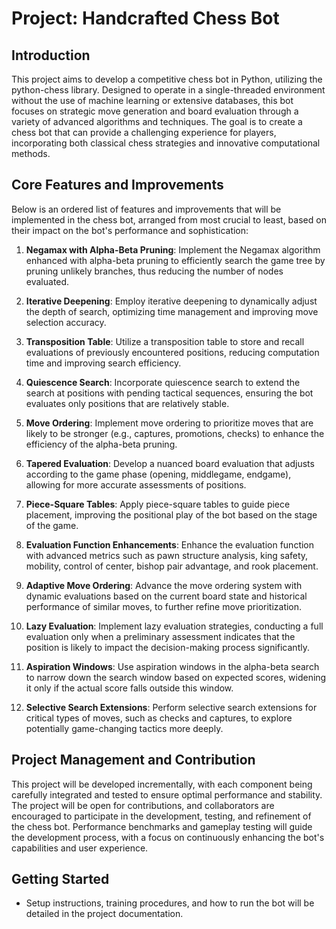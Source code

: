 # Project: Handcrafted Chess Bot

## Introduction

This project aims to develop a competitive chess bot in Python, utilizing the python-chess library. Designed to operate in a single-threaded environment without the use of machine learning or extensive databases, this bot focuses on strategic move generation and board evaluation through a variety of advanced algorithms and techniques. The goal is to create a chess bot that can provide a challenging experience for players, incorporating both classical chess strategies and innovative computational methods.

## Core Features and Improvements

Below is an ordered list of features and improvements that will be implemented in the chess bot, arranged from most crucial to least, based on their impact on the bot's performance and sophistication:

1. **Negamax with Alpha-Beta Pruning**: Implement the Negamax algorithm enhanced with alpha-beta pruning to efficiently search the game tree by pruning unlikely branches, thus reducing the number of nodes evaluated.

2. **Iterative Deepening**: Employ iterative deepening to dynamically adjust the depth of search, optimizing time management and improving move selection accuracy.

3. **Transposition Table**: Utilize a transposition table to store and recall evaluations of previously encountered positions, reducing computation time and improving search efficiency.

4. **Quiescence Search**: Incorporate quiescence search to extend the search at positions with pending tactical sequences, ensuring the bot evaluates only positions that are relatively stable.

5. **Move Ordering**: Implement move ordering to prioritize moves that are likely to be stronger (e.g., captures, promotions, checks) to enhance the efficiency of the alpha-beta pruning.

6. **Tapered Evaluation**: Develop a nuanced board evaluation that adjusts according to the game phase (opening, middlegame, endgame), allowing for more accurate assessments of positions.

7. **Piece-Square Tables**: Apply piece-square tables to guide piece placement, improving the positional play of the bot based on the stage of the game.

8. **Evaluation Function Enhancements**: Enhance the evaluation function with advanced metrics such as pawn structure analysis, king safety, mobility, control of center, bishop pair advantage, and rook placement.

9. **Adaptive Move Ordering**: Advance the move ordering system with dynamic evaluations based on the current board state and historical performance of similar moves, to further refine move prioritization.

10. **Lazy Evaluation**: Implement lazy evaluation strategies, conducting a full evaluation only when a preliminary assessment indicates that the position is likely to impact the decision-making process significantly.

11. **Aspiration Windows**: Use aspiration windows in the alpha-beta search to narrow down the search window based on expected scores, widening it only if the actual score falls outside this window.

12. **Selective Search Extensions**: Perform selective search extensions for critical types of moves, such as checks and captures, to explore potentially game-changing tactics more deeply.

## Project Management and Contribution

This project will be developed incrementally, with each component being carefully integrated and tested to ensure optimal performance and stability. The project will be open for contributions, and collaborators are encouraged to participate in the development, testing, and refinement of the chess bot. Performance benchmarks and gameplay testing will guide the development process, with a focus on continuously enhancing the bot's capabilities and user experience.

## Getting Started

- Setup instructions, training procedures, and how to run the bot will be detailed in the project documentation.
